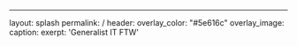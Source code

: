 ---
layout: splash
permalink: /
header:
   overlay_color: "#5e616c"
   overlay_image: 
   caption:
exerpt: 'Generalist IT FTW'
